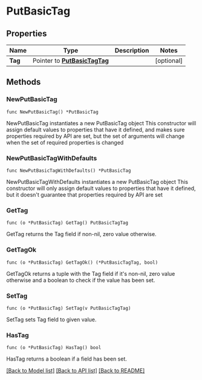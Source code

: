 # PutBasicTag

## Properties

Name | Type | Description | Notes
------------ | ------------- | ------------- | -------------
**Tag** | Pointer to [**PutBasicTagTag**](PutBasicTagTag.md) |  | [optional] 

## Methods

### NewPutBasicTag

`func NewPutBasicTag() *PutBasicTag`

NewPutBasicTag instantiates a new PutBasicTag object
This constructor will assign default values to properties that have it defined,
and makes sure properties required by API are set, but the set of arguments
will change when the set of required properties is changed

### NewPutBasicTagWithDefaults

`func NewPutBasicTagWithDefaults() *PutBasicTag`

NewPutBasicTagWithDefaults instantiates a new PutBasicTag object
This constructor will only assign default values to properties that have it defined,
but it doesn't guarantee that properties required by API are set

### GetTag

`func (o *PutBasicTag) GetTag() PutBasicTagTag`

GetTag returns the Tag field if non-nil, zero value otherwise.

### GetTagOk

`func (o *PutBasicTag) GetTagOk() (*PutBasicTagTag, bool)`

GetTagOk returns a tuple with the Tag field if it's non-nil, zero value otherwise
and a boolean to check if the value has been set.

### SetTag

`func (o *PutBasicTag) SetTag(v PutBasicTagTag)`

SetTag sets Tag field to given value.

### HasTag

`func (o *PutBasicTag) HasTag() bool`

HasTag returns a boolean if a field has been set.


[[Back to Model list]](../README.md#documentation-for-models) [[Back to API list]](../README.md#documentation-for-api-endpoints) [[Back to README]](../README.md)


